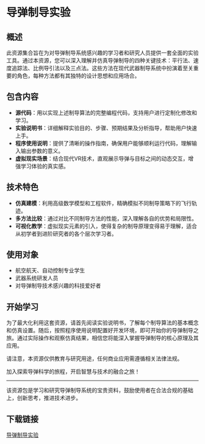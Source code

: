 # 导弹制导实验

## 概述

此资源集合旨在为对导弹制导系统感兴趣的学习者和研究人员提供一套全面的实验工具。通过本资源，您可以深入理解并仿真导弹制导的四种关键技术：平行法、速度追踪法、比例导引法以及三点法。这些方法在现代武器制导系统中扮演着至关重要的角色，每种方法都有其独特的设计思想和应用场合。

## 包含内容

- **源代码**：用以实现上述制导算法的完整编程代码，支持用户进行定制化修改和学习。
- **实验说明书**：详细解释实验目的、步骤、预期结果及分析指导，帮助用户快速上手。
- **程序使用说明**：提供了清晰的操作指南，确保用户能够顺利运行代码，理解输入输出参数的意义。
- **虚拟现实场景**：结合现代VR技术，直观展示导弹与目标之间的动态交互，增强学习体验的真实感。

## 技术特色

- **仿真建模**：利用高级数学模型和工程软件，精确模拟不同制导策略下的飞行轨迹。
- **多方法比较**：通过对比不同制导方法的性能，深入理解各自的优势和局限性。
- **可视化教学**：虚拟现实元素的引入，使得复杂的制导原理变得易于理解，适合从初学者到进阶研究者的各个层次学习者。

## 使用对象

- 航空航天、自动控制专业学生
- 武器系统研发人员
- 对导弹制导技术感兴趣的科技爱好者

## 开始学习

为了最大化利用这套资源，请首先阅读实验说明书，了解每个制导算法的基本概念和仿真设置。随后，按照程序使用说明配置好开发环境，即可开始你的导弹制导之旅。通过实际操作和观察仿真结果，相信您将能深入掌握导弹制导的核心原理及其应用。

请注意，本资源仅供教育与研究用途，任何商业应用需遵循相关法律法规。

加入探索导弹科学的旅程，开启智慧与技术的融合之旅！

--- 

该资源包是学习和研究导弹制导系统的宝贵资料，鼓励使用者在合法合规的基础上，创新思考，推进技术进步。

## 下载链接

[导弹制导实验](https://pan.quark.cn/s/0d21886949aa)